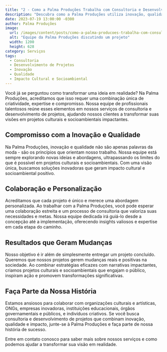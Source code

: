 ```yaml
---
title: "2 - Como a Palma Produções Trabalha com Consultoria e Desenvolvimento de Projetos"
description: "Descubra como a Palma Produções utiliza inovação, qualidade e visão única para oferecer serviços de consultoria e desenvolvimento de projetos impactantes."
date: 2023-07-19 13:00:00 -0300
author: Palma Produções
image:
  url: /images/content/posts/como-a-palma-producoes-trabalha-com-consultoria-e-desenvolvimento-de-projetos.jpg
  alt: "Equipe da Palma Produções discutindo um projeto"
  width: 1200
  height: 628
category: Serviços
tags:
  - Consultoria
  - Desenvolvimento de Projetos
  - Inovação
  - Qualidade
  - Impacto Cultural e Socioambiental
---
```

<Titulo/>

<Tags />

<ImagemPrincipal />

Você já se perguntou como transformar uma ideia em realidade? Na Palma Produções, acreditamos que isso requer uma combinação única de criatividade, expertise e compromisso. Nossa equipe de profissionais talentosos reúne esses elementos em nossos serviços de consultoria e desenvolvimento de projetos, ajudando nossos clientes a transformar suas visões em projetos culturais e socioambientais impactantes.

## Compromisso com a Inovação e Qualidade

Na Palma Produções, inovação e qualidade não são apenas palavras da moda - são os princípios que orientam nosso trabalho. Nossa equipe está sempre explorando novas ideias e abordagens, ultrapassando os limites do que é possível em projetos culturais e socioambientais. Com uma visão única, buscamos soluções inovadoras que geram impacto cultural e socioambiental positivo.

## Colaboração e Personalização

Acreditamos que cada projeto é único e merece uma abordagem personalizada. Ao trabalhar com a Palma Produções, você pode esperar uma colaboração estreita e um processo de consultoria que valoriza suas necessidades e metas. Nossa equipe dedicada irá guiá-lo desde a concepção até a implementação, oferecendo insights valiosos e expertise em cada etapa do caminho.

## Resultados que Geram Mudanças

Nosso objetivo é ir além de simplesmente entregar um projeto concluído. Queremos que nossos projetos gerem mudanças reais e positivas na sociedade. Ao combinar estratégias eficazes com narrativas impactantes, criamos projetos culturais e socioambientais que engajam o público, inspiram ação e promovem transformações significativas.

## Faça Parte da Nossa História

Estamos ansiosos para colaborar com organizações culturais e artísticas, ONGs, empresas inovadoras, instituições educacionais, órgãos governamentais e públicos, e indivíduos criativos. Se você busca consultoria e desenvolvimento de projetos que combinam inovação, qualidade e impacto, junte-se à Palma Produções e faça parte de nossa história de sucesso.

Entre em contato conosco para saber mais sobre nossos serviços e como podemos ajudar a transformar sua visão em realidade.
